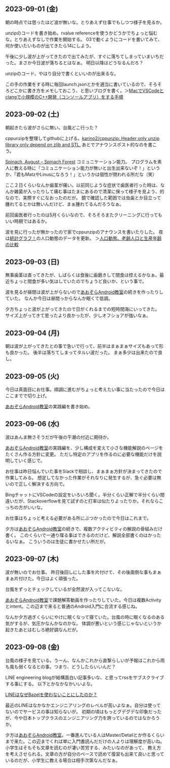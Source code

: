 ## 2023-09-01 (金)

朝の時点では思ったほど波が無いな。とりあえず仕事でもしつつ様子を見るか。

unzipのコードを書き始め。rvalue referenceを使うかどうかでちょっと悩むな。とりあえずなしで作業を開始する。
03で動くようにコードを書いてみて、何か使いたいものが出てきたら14にしよう。

午後に少し波が上がってきたので出てみたが、すぐに落ちてしまっていまいちだった。まさか今日波が落ちるとはなぁ。
明日以降はどうなるんだろ？

unzipのコード、やはり自分で書くといいのが出来るな。

この手の作業をする時に毎回launch.jsonとかを適当に書いているので、そろそろどこかに書き方をメモしておこう、と思いブログを書く。＞[MacでVSCodeとclangで小規模のC++開発（コンソールアプリ）をする手順](https://karino2.github.io/2023/09/01/small_cppproj_vscode_mac.html)

## 2023-09-02 (土)

朝起きたら波がさらに無い。台風どこ行った？

cppunzipを整理してgithubに上げる。[karino2/cppunzip: Header only unzip library only depend on zlib and STL.](https://github.com/karino2/cppunzip)
あとでアナウンスポスト的なのを書こう。

[Spinach, August – Spinach Forest](https://records.dodgson.org/2023/09/01/spinach-august/) コミュニケーション能力。
プログラムを素人に教える時に「コミュニケーション能力が無いと出生出来ないぞ！」というか、「君もMatzやLinusになろう！」というかは個性が問われる所だな（笑）

ここ２日くらいなんか歯茎が痛い。以前同じような症状で歯医者行った時は、なんか雑菌が入ったりして痛む事はたまにあるので清潔に保って様子を見よう、的なので、実際すぐになおったのだが。
鏡で確認した範囲では虫歯とか目立って腫れてるとかは無いんだけど、まぁ腫れてるんだろうなぁ。

前回歯医者行ったのは5月くらいなので、そろそろまたクリーニングに行ってもいい時期ではあるか。

波を見に行ったが無かったので家でcppunzipのアナウンスを書いたりした。
夜は[統計グラフ！](%E7%B5%B1%E8%A8%88%E3%82%B0%E3%83%A9%E3%83%95%EF%BC%81)の人口動態のデータを更新。 ＞[人口動態、老齢人口と生産年齢の比較](https://karino2.github.io/TobinQJsonBackend/pages/29qXcXbmpzYODHzB4YznrkXse6k3FJTT.html)

## 2023-09-03 (日)

無事歯茎は直ってきたが、しばらくは食後に歯磨きして間食は控えるかなぁ。最近ちょっと間食が多い気はしていたのでちょうど良いか、という事で。

波を見るが昼間は波が上がらないので[あおぞらAndroid教室](%E3%81%82%E3%81%8A%E3%81%9E%E3%82%89Android%E6%95%99%E5%AE%A4)の続きを作ったりしていた。
なんか今日は昼間っからなんか眠くて低調。

夕方ちょっと波が上がってきたので日がくれるまでの短時間海にいってきた。
サイズ上がってきて思ったより良かったが、少しオフショアが強いなぁ。

## 2023-09-04 (月)

朝は波が上がってきたとの事で急いで行って、前半はまぁまぁサイズもあって形も良かった。
後半は落ちてしまってタルい波だった。
まぁ多少は出来たので良し。

## 2023-09-05 (火)

今日は真面目にお仕事。順調に進むがちょっと考えたい事に当たったので今日はここまでで切り上げ。

[あおぞらAndroid教室](%E3%81%82%E3%81%8A%E3%81%9E%E3%82%89Android%E6%95%99%E5%AE%A4)の実践編を書き始め。

## 2023-09-06 (水)

波はあんま無さそうだが午後の干潮の付近に期待か。

[あおぞらAndroid教室](%E3%81%82%E3%81%8A%E3%81%9E%E3%82%89Android%E6%95%99%E5%AE%A4)の実践編を、少し構成を変えて小さな機能解説のページをたくさん作る方針に変更。
ただし特定のアプリを作るのに必要な機能だけを説明していく感じで。

お仕事は昨日悩んでいた事をSlackで相談し、まぁまぁ方針が決まってきたので作業してみる。
想定してなかった作業がそれなりに発生するが、急ぐ必要は無いので正しく解決する方向で。

BingチャットにVSCodeの設定をいろいろ聞く。半分くらい正解で半分くらい間違いだが、Stackoverflowを見て試すのと打率は似たりよったりか。それならこっちの方がいいな。

お仕事はちょっと考える必要がある所にぶつかったので今日はこれまで。

夕方は[あおぞらAndroid教室](%E3%81%82%E3%81%8A%E3%81%9E%E3%82%89Android%E6%95%99%E5%AE%A4)の続きで、複数アクティビティの解説の骨組みだけ書く。
このくらいで一通り喋る事はできるのだけど、解説全部書くのはかったるいなぁ。
こういうのは生徒に書かせたい所だが。

## 2023-09-07 (木)

波が無いのでお仕事。
昨日後回しにした事を片付けて、その後面倒な事もまぁまぁ片付けた。今日はよく頑張った。

台風をずっとチェックしているが全然波が入ってこないな。

[あおぞらAndroid教室](%E3%81%82%E3%81%8A%E3%81%9E%E3%82%89Android%E6%95%99%E5%AE%A4)で課題解答動画を作ったりしていた。今日は複数Activityとintent。この辺まで来ると普通のAndroid入門に合流する感じね。

なんか夕方過ぎくらいにやけに眠くなって寝ていた。台風の時に眠くなるのある気がするが、気圧かなんかなのかな。
体調が悪いという感じじゃないというか起きたあとはむしろ絶好調なんだが。

## 2023-09-08 (金)

台風の様子を見ている。うーん、なんかこれから直撃らしいが予報はこれから雨も風も弱くなるとの事。つまり、どうしたらいいんだ？

LINE engineering blogが結構面白い記事多いな、と思ってrssをサブスクライブする事にする。
以下とかなかなかいいよな。

[LINEはなぜBazelを使わないことにしたのか？](https://engineering.linecorp.com/ja/blog/line-bazel)

最近のLINEはなかなかエンジニアリングのレベルが高いよなぁ。自分は使ってないのでサービスの事は知らないが。
初期の頃はもっとグデグデな印象だったが、今や日本トップクラスのエンジニアリング力を誇っているのではなかろうか。

夕方は[あおぞらAndroid教室](%E3%81%82%E3%81%8A%E3%81%9E%E3%82%89Android%E6%95%99%E5%AE%A4)。一番進んでいる人はMaster/Detailとか作るくらいまで来た。この辺までくれば単に入門書読んだだけの人よりは理解度が高いね。
小学生はそもそも文章を読むのが凄い苦労する、みたいなのがあって、
教え方を考えさせられる。文章の方が自分のペースで読めて復習も出来て良いと思っているのだが、小学生に教える場合は相手次第なんだなぁ。